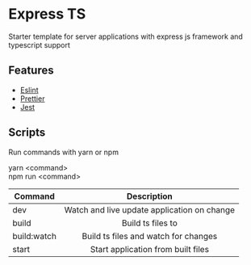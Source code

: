 # Express TS
Starter template for server applications with express js framework and typescript support

## Features
- [Eslint](https://github.com/eslint/eslint)
- [Prettier](https://github.com/prettier/prettier)
- [Jest](https://github.com/facebook/jest)


## Scripts

Run commands with yarn or npm

yarn \<command><br>
npm run \<command>

|Command    |Description|
| ----------|:-------------:|
|dev        |Watch and live update application on change|
|build      |Build ts files to|
|build:watch|Build ts files and watch for changes|
|start      |Start application from built files|